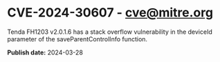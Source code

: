 # CVE-2024-30607 - cve@mitre.org

Tenda FH1203 v2.0.1.6 has a stack overflow vulnerability in the deviceId parameter of the saveParentControlInfo function.

**Publish date:** 2024-03-28
